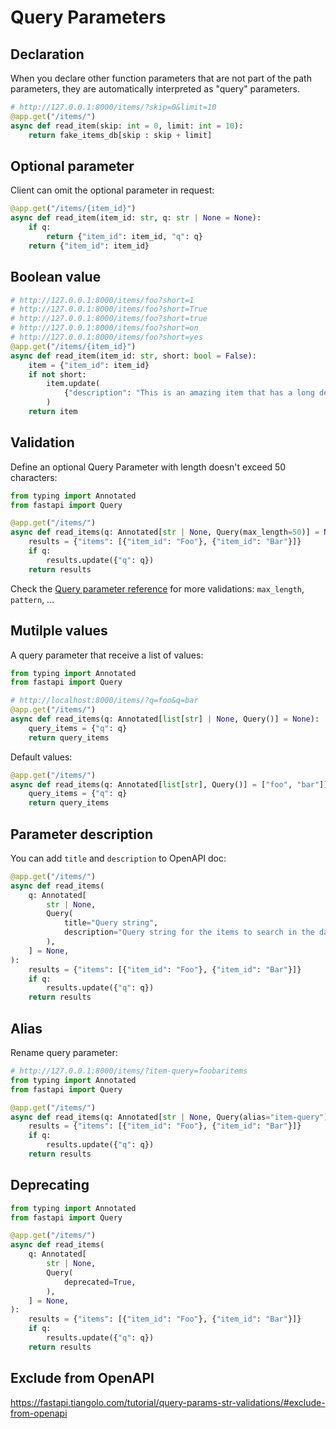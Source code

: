 # Query Parameters

## Declaration

When you declare other function parameters that are not part of the path parameters, they are automatically interpreted as "query" parameters.

```py
# http://127.0.0.1:8000/items/?skip=0&limit=10
@app.get("/items/")
async def read_item(skip: int = 0, limit: int = 10):
    return fake_items_db[skip : skip + limit]
```

## Optional parameter

Client can omit the optional parameter in request:
```py
@app.get("/items/{item_id}")
async def read_item(item_id: str, q: str | None = None):
    if q:
        return {"item_id": item_id, "q": q}
    return {"item_id": item_id}
```

## Boolean value
```py
# http://127.0.0.1:8000/items/foo?short=1
# http://127.0.0.1:8000/items/foo?short=True
# http://127.0.0.1:8000/items/foo?short=true
# http://127.0.0.1:8000/items/foo?short=on
# http://127.0.0.1:8000/items/foo?short=yes
@app.get("/items/{item_id}")
async def read_item(item_id: str, short: bool = False):
    item = {"item_id": item_id}
    if not short:
        item.update(
            {"description": "This is an amazing item that has a long description"}
        )
    return item
```


## Validation

Define an optional Query Parameter with length doesn't exceed 50 characters:
```py
from typing import Annotated
from fastapi import Query

@app.get("/items/")
async def read_items(q: Annotated[str | None, Query(max_length=50)] = None):
    results = {"items": [{"item_id": "Foo"}, {"item_id": "Bar"}]}
    if q:
        results.update({"q": q})
    return results
```

Check the [Query parameter reference](https://fastapi.tiangolo.com/reference/parameters/#fastapi.Query) for more validations: `max_length`, `pattern`, ...


## Mutilple values

A query parameter that receive a list of values:
```py
from typing import Annotated
from fastapi import Query

# http://localhost:8000/items/?q=foo&q=bar
@app.get("/items/")
async def read_items(q: Annotated[list[str] | None, Query()] = None):
    query_items = {"q": q}
    return query_items
```

Default values:
```py
@app.get("/items/")
async def read_items(q: Annotated[list[str], Query()] = ["foo", "bar"]):
    query_items = {"q": q}
    return query_items
```


## Parameter description

You can add `title` and `description` to OpenAPI doc:

```py
@app.get("/items/")
async def read_items(
    q: Annotated[
        str | None,
        Query(
            title="Query string",
            description="Query string for the items to search in the database that have a good match",
        ),
    ] = None,
):
    results = {"items": [{"item_id": "Foo"}, {"item_id": "Bar"}]}
    if q:
        results.update({"q": q})
    return results
```


## Alias

Rename query parameter:

```py
# http://127.0.0.1:8000/items/?item-query=foobaritems
from typing import Annotated
from fastapi import Query

@app.get("/items/")
async def read_items(q: Annotated[str | None, Query(alias="item-query")] = None):
    results = {"items": [{"item_id": "Foo"}, {"item_id": "Bar"}]}
    if q:
        results.update({"q": q})
    return results
```


## Deprecating

```py
from typing import Annotated
from fastapi import Query

@app.get("/items/")
async def read_items(
    q: Annotated[
        str | None,
        Query(
            deprecated=True,
        ),
    ] = None,
):
    results = {"items": [{"item_id": "Foo"}, {"item_id": "Bar"}]}
    if q:
        results.update({"q": q})
    return results
```


## Exclude from OpenAPI

https://fastapi.tiangolo.com/tutorial/query-params-str-validations/#exclude-from-openapi